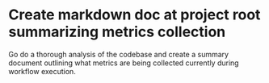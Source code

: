 # Create markdown doc at project root summarizing metrics collection

Go do a thorough analysis of the codebase and create a summary document outlining what metrics are being collected currently during workflow execution.

